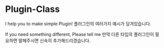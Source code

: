 # Plugin-Class

I help you to make simple Plugin!
플러그인의 여러가지 예시가 담겨있습니다.

If you need something different, Please tell me
만약 다른 타입의 플러그인이 필요하면 말해주시면 신속히 추가해드리겠습니다.

